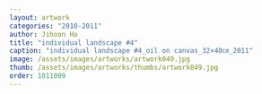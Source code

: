 ```yaml
---
layout: artwork
categories: "2010-2011"
author: Jihoon Ha
title: "individual landscape #4"
caption: "individual landscape #4_oil on canvas_32×40㎝_2011"
image: /assets/images/artworks/artwork049.jpg
thumb: /assets/images/artworks/thumbs/artwork049.jpg
order: 1011009
---
```

